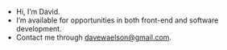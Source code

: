 - Hi, I’m David.
- I’m available for opportunities in both front-end and software development.
- Contact me through davewaelson@gmail.com.

<!---
SnrDave/SnrDave is a ✨ special ✨ repository because its `README.md` (this file) appears on your GitHub profile.
You can click the Preview link to take a look at your changes.
--->
